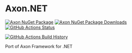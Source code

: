 # Axon.NET

[![Axon NuGet Package](https://img.shields.io/nuget/v/Axon.svg)](https://www.nuget.org/packages/Axon/) [![Axon NuGet Package Downloads](https://img.shields.io/nuget/dt/Axon)](https://www.nuget.org/packages/Axon) [![GitHub Actions Status](https://github.com/sumihiran/Axon.NET/workflows/Build/badge.svg?branch=main)](https://github.com/sumihiran/Axon.NET/actions)

[![GitHub Actions Build History](https://buildstats.info/github/chart/sumihiran/Axon.NET?branch=main&includeBuildsFromPullRequest=false)](https://github.com/sumihiran/Axon.NET/actions)


Port of Axon Framework for .NET
